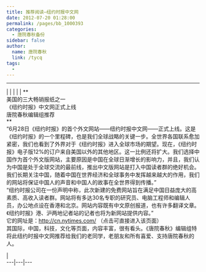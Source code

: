 ```yaml
---
title: 推荐阅读—纽约时报中文网
date: 2012-07-20 01:28:00
permalink: /pages/bb_1000393
categories: 
  - 唐院春秋备份
sidebar: false
author: 
  name: 唐院春秋
  link: /tycq
tags: 
  - 
---
```


* * *

  
|  |  |  |  |  **  
美国的三大畅销报纸之一  
《纽约时报》中文网正式上线  
唐院春秋编辑组推荐  
**  
“6月28日《纽约时报》的首个外文网站——纽约时报中文网——正式上线。这是《纽约时报》的一个里程碑，也是我们全球战略的关键一步。全世界各国联系愈加紧密，我们也看到了外界对于《纽约时报》进入全球市场的期望。现在，《纽约时报》电子版12%的订户来自美国以外的其他地区。这一比例还将扩大。我们选择中国作为首个外文版网站，主要原因是中国在全球日渐增长的影响力，并且，我们认为中国是处于全球交流的最前线，推出中文版网站是打入中国读者群的绝好机会。我们长期关注中国，随着中国在世界经济和全球事务中发挥越来越大的作用，我们的网站将保证中国人的声音和中国人的故事在全世界得到传播。”  
“纽约时报公司在一份声明中称，此次新建的免费网站旨在满足中国日益庞大的高素质、高收入读者群。网站将有多达30名专职的研究员、电脑工程师和编辑人员，办公地点设在香港和北京。网站内容既有中文原创报道，也有许多翻译文章。《纽约时报》港、沪两地记者站的记者也将为新网站提供内容。”  
它的网址是：<http://cn.nytimes.com/> （点击可直接进入该页面）  
其国际，中国，科技，文化等页面，内容丰富，很有看头。《唐院春秋》编辑组特将此纽约时报中文网推荐给我们的老同学，老朋友和所有喜爱、支持唐院春秋的人。  
  
|  
---|---|---